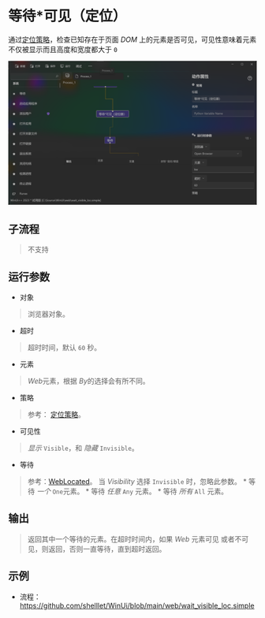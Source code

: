 # 等待*可见（定位）
通过[定位策略](./introduction/webdriver/locators.md)，检查已知存在于页面 *DOM* 上的元素是否可见，可见性意味着元素不仅被显示而且高度和宽度都大于 `0`

![WebWaitVisibilityByElement](./images/11.png ':size=90%')

## 子流程
> 不支持


## 运行参数
* 对象
>   浏览器对象。
* 超时
>   超时时间，默认 `60` 秒。
* 元素
>   *Web*元素，根据 *By*的选择会有所不同。

* 策略
>  参考： [定位策略](./introduction/webdriver/locators.md)。

* 可见性
>  *显示* `Visible`，和 *隐藏* `Invisible`。

* 等待
>   参考：[WebLocated](./enums/WebLocated.md)。 当 *Visibility* 选择 `Invisible` 时，忽略此参数。
    * 等待 *一个* `One`元素。
    * 等待 *任意* `Any` 元素。
    * 等待 *所有* `All` 元素。


## 输出

> 返回其中一个等待的元素。在超时时间内，如果 *Web* 元素可见 或者不可见，则返回，否则一直等待，直到超时返回。


## 示例

* 流程：https://github.com/shelllet/WinUi/blob/main/web/wait_visible_loc.simple
